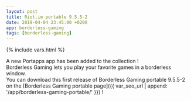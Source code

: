 ```yaml
---
layout: post
title: Riot.im portable 9.5.5-2
date: 2019-04-04 23:45:00 +0200
app: borderless-gaming
tags: [borderless-gaming]
---
```

{% include vars.html %}

A new Portapps app has been added to the collection !<br />
Borderless Gaming lets you play your favorite games in a borderless window.<br />
You can download this first release of Borderless Gaming portable 9.5.5-2 on the [Borderless Gaming portable page]({{ var_seo_url | append: '/app/borderless-gaming-portable/' }}) !